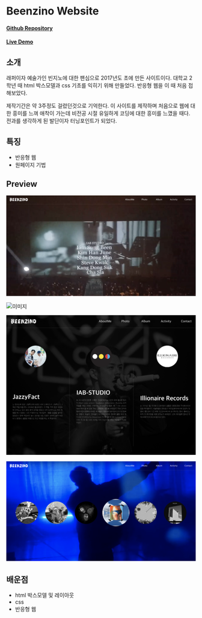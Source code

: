 # Beenzino Website

#### [Github Repository](https://github.com/heecheolman/Portfolio-2018__source)
#### [Live Demo](http://heecheolman.github.io/beenzino)

## 소개
래퍼이자 예술가인 빈지노에 대한 팬심으로 2017년도 초에 만든 사이트이다. 대학교 2학년 때 html 박스모델과 css 기초를 익히기 위해 만들었다. 반응형 웹을 이 때 처음 접해보았다.

제작기간은 약 3주정도 걸렸던것으로 기억한다. 이 사이트를 제작하며 처음으로 웹에 대한 흥미를 느껴 애착이 가는데 비전공 시절 유일하게 코딩에 대한 흥미를 느꼈을 때다. 전과를 생각하게 된 발단이자 터닝포인트가 되었다.

  

## 특징
* 반응형 웹
* 원페이지 기법

## Preview
![이미지](../../../../assets/images/work/beenzino/preview-1.png)


![이미지](../../../../assets/images/work/beenzino/preview-3.png)


![이미지](../../../../assets/images/work/beenzino/preview-4.png)


![이미지](../../../../assets/images/work/beenzino/preview-5.png)

## 배운점
* html 박스모델 및 레이아웃
* css
* 반응형 웹
